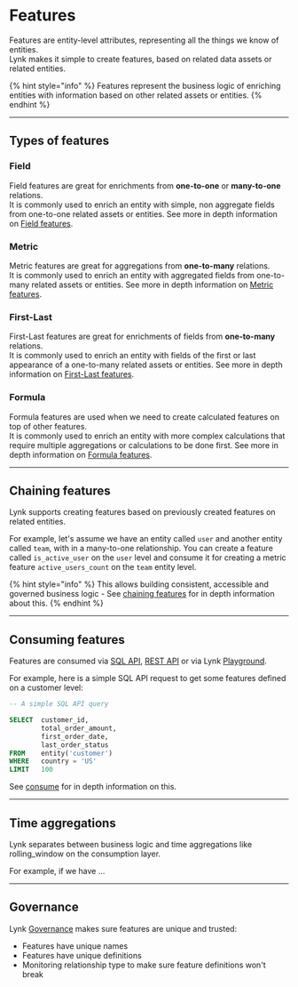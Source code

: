 # Features

Features are entity-level attributes, representing all the things we know of entities.\
Lynk makes it simple to create features, based on related data assets or related entities.

{% hint style="info" %}
Features represent the business logic of enriching entities with information based on other related assets or entities.
{% endhint %}

***

## Types of features

### Field

Field features are great for enrichments from **one-to-one** or **many-to-one** relations.\
It is commonly used to enrich an entity with simple, non aggregate fields from one-to-one related assets or entities. See more in depth information on [Field](field.md)[ features](field.md).

### Metric

Metric features are great for aggregations from **one-to-many** relations.\
It is commonly used to enrich an entity with aggregated fields from one-to-many related assets or entities. See more in depth information on [Metric features](metric.md).

### First-Last

First-Last features are great for enrichments of fields from **one-to-many** relations.\
It is commonly used to enrich an entity with fields of the first or last appearance of a one-to-many related assets or entities. See more in depth information on [First-Last features](first-last.md).

### Formula

Formula features are used when we need to create calculated features on top of other features.\
It is commonly used to enrich an entity with more complex calculations that require multiple aggregations or calculations to be done first. See more in depth information on [Formula features](formula.md).

***

## Chaining features

Lynk supports creating features based on previously created features on related entities.

For example, let's assume we have an entity called `user` and another entity called `team`, with in a many-to-one relationship. You can create a feature called `is_active_user` on the `user` level and consume it for creating a metric feature `active_users_count` on the `team` entity level.&#x20;

{% hint style="info" %}
This allows building consistent, accessible and governed business logic - See [chaining features](../chaining-features.md) for in depth information about this.
{% endhint %}

***

## Consuming features

Features are consumed via [SQL API](../../consume-and-apis/sql-api.md), [REST API](broken-reference) or via Lynk [Playground](broken-reference).&#x20;

For example, here is a simple SQL API request to get some features defined on a customer level:

```sql
-- A simple SQL API query

SELECT  customer_id,
        total_order_amount,
        first_order_date,
        last_order_status
FROM    entity('customer') 
WHERE   country = 'US'
LIMIT   100
```

See [consume](../../consume-and-apis/) for in depth information on this.

***

## Time aggregations

Lynk separates between business logic and time aggregations like rolling\_window on the consumption layer.

For example, if we have ...

***

## Governance

Lynk [Governance](../../governance.md) makes sure features are unique and trusted:

* Features have unique names
* Features have unique definitions
* Monitoring relationship type to make sure feature definitions won't break
